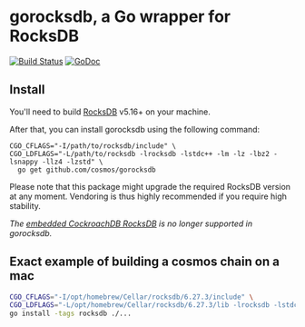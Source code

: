 # gorocksdb, a Go wrapper for RocksDB

[![Build Status](https://travis-ci.org/cosmos/gorocksdb.svg)](https://travis-ci.org/tecbot/gorocksdb)
[![GoDoc](https://godoc.org/github.com/tecbot/gorocksdb?status.svg)](http://godoc.org/github.com/tecbot/gorocksdb)

## Install

You'll need to build [RocksDB](https://github.com/facebook/rocksdb) v5.16+ on
your machine.

After that, you can install gorocksdb using the following command:

    CGO_CFLAGS="-I/path/to/rocksdb/include" \
    CGO_LDFLAGS="-L/path/to/rocksdb -lrocksdb -lstdc++ -lm -lz -lbz2 -lsnappy -llz4 -lzstd" \
      go get github.com/cosmos/gorocksdb

Please note that this package might upgrade the required RocksDB version at any
moment. Vendoring is thus highly recommended if you require high stability.

*The [embedded CockroachDB RocksDB](https://github.com/cockroachdb/c-rocksdb) is
no longer supported in gorocksdb.*

## Exact example of building a cosmos chain on a mac

```bash
CGO_CFLAGS="-I/opt/homebrew/Cellar/rocksdb/6.27.3/include" \
CGO_LDFLAGS="-L/opt/homebrew/Cellar/rocksdb/6.27.3/lib -lrocksdb -lstdc++ -lm -lz -lbz2 -lsnappy -llz4 -lzstd -L/opt/homebrew/Cellar/snappy/1.1.9/lib -L/opt/homebrew/Cellar/lz4/1.9.3/lib/ -L /opt/homebrew/Cellar/zstd/1.5.0/lib/"  \
go install -tags rocksdb ./...
```
